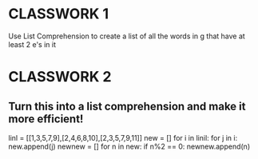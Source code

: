 # CLASSWORK 1

<p> Use List Comprehension to create a list of all the words in g that have at least 2 e's in it </p>

# CLASSWORK 2

## Turn this into a list comprehension and make it more efficient!


linl = [[1,3,5,7,9],[2,4,6,8,10],[2,3,5,7,9,11]]
new = []
for i in linil:
    for j in i:
        new.append(j)
newnew = []
for n in new:
    if n%2 == 0:
        newnew.append(n)
